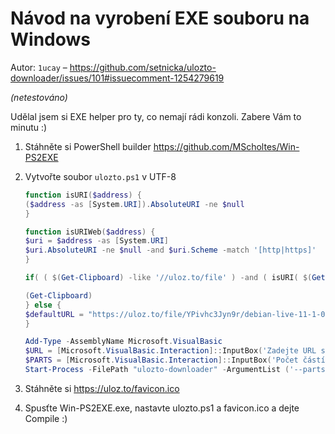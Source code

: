 # Návod na vyrobení EXE souboru na Windows

Autor: `1ucay` – <https://github.com/setnicka/ulozto-downloader/issues/101#issuecomment-1254279619>

*(netestováno)*

Udělal jsem si EXE helper pro ty, co nemají rádi konzoli. Zabere Vám to minutu :)

1. Stáhněte si PowerShell builder <https://github.com/MScholtes/Win-PS2EXE>
2. Vytvořte soubor `ulozto.ps1` v UTF-8

    ```ps1
    function isURI($address) {
    ($address -as [System.URI]).AbsoluteURI -ne $null
    }

    function isURIWeb($address) {
    $uri = $address -as [System.URI]
    $uri.AbsoluteURI -ne $null -and $uri.Scheme -match '[http|https]'
    }

    if( ( $(Get-Clipboard) -like '//uloz.to/file' ) -and ( isURI( $(Get-Clipboard) ) ) ) {

    (Get-Clipboard)
    } else {
    $defaultURL = "https://uloz.to/file/YPivhc3Jyn9r/debian-live-11-1-0-amd64-mate-iso#!ZGyxLwR2AzDmZmIzLGH4AGxmAzIvMKV5oayypHZkHayUZGZ1LD=="
    }

    Add-Type -AssemblyName Microsoft.VisualBasic
    $URL = [Microsoft.VisualBasic.Interaction]::InputBox('Zadejte URL souboru', 'Uloz.to', $defaultURL)
    $PARTS = [Microsoft.VisualBasic.Interaction]::InputBox('Počet částí', 'Uloz.to', "50")
    Start-Process -FilePath "ulozto-downloader" -ArgumentList ('--parts ' + $PARTS + ' "' + $URL + '"')
    ```

3. Stáhněte si <https://uloz.to/favicon.ico>
4. Spusťte Win-PS2EXE.exe, nastavte ulozto.ps1 a favicon.ico a dejte Compile :)
